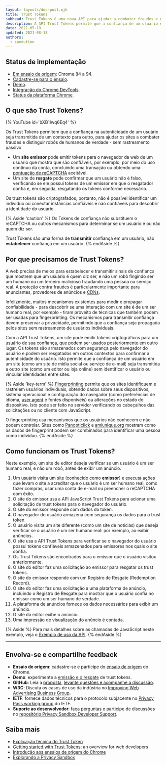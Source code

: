 ```yaml
---
layout: layouts/doc-post.njk
title: Trust Tokens
subhead: Trust Tokens é uma nova API para ajudar a combater fraudes e distinguir robôs de humanos de verdade, sem rastreamento passivo.
description: A API Trust Tokens permite que a confiança de um usuário em um contexto seja transmitida a outro contexto, sem identificar o usuário ou vincular identidades entre os dois contextos. A API permite que uma origem emita tokens criptográficos para um usuário de sua confiança. Os tokens são armazenados pelo navegador do usuário. O navegador pode então usar os tokens em outros contextos para avaliar a autenticidade do usuário.
date: 2021-05-18
updated: 2021-08-18
authors:
  - samdutton
---
```


## Status de implementação

- [Em ensaio de origem](https://web.dev/origin-trials/): Chrome 84 a 94.
- [Cadastre-se para o ensaio](https://developer.chrome.com/origintrials/#/view_trial/2479231594867458049).
- [Demo](https://trust-token-demo.glitch.me/).
- [Integração do Chrome DevTools](https://developers.google.com/web/updates/2021/01/devtools?utm_source=devtools#trust-token).
- [Status da plataforma Chrome](https://www.chromestatus.com/feature/5078049450098688).

## O que são Trust Tokens?

{% YouTube id='bXB1Iwq6Eq4' %}

Os Trust Tokens permitem que a confiança na autenticidade de um usuário seja transmitida de um contexto para outro, para ajudar os sites a combater fraudes e distinguir robôs de humanos de verdade - sem rastreamento passivo.

- Um **site emissor** pode emitir tokens para o navegador da web de um usuário que mostra que são confiáveis, por exemplo, por meio do uso contínuo da conta, concluindo uma transação ou obtendo uma [pontuação de reCAPTCHA](https://developers.google.com/recaptcha) aceitável.
- Um site de **resgate** pode confirmar que um usuário não é falso, verificando se ele possui tokens de um emissor em que o resgatador confia e, em seguida, resgatando os tokens conforme necessário.

Os trust tokens são criptografados, portanto, não é possível identificar um indivíduo ou conectar instâncias confiáveis e não confiáveis para descobrir a identidade do usuário.

{% Aside 'caution' %} Os Tokens de confiança não substituem o reCAPTCHA ou outros mecanismos para determinar se um usuário é ou não quem diz ser.

Trust Tokens são uma forma de **transmitir** confiança em um usuário, não **estabelecer** confiança em um usuário. {% endAside %}

## Por que precisamos de Trust Tokens?

A web precisa de meios para estabelecer e transmitir sinais de confiança que mostrem que um usuário é quem diz ser, e não um robô fingindo ser um humano ou um terceiro malicioso fraudando uma pessoa ou serviço real. A proteção contra fraudes é particularmente importante para anunciantes, provedores de anúncios e [CDNs](https://www.cloudflare.com/en-gb/learning/cdn/what-is-a-cdn/).

Infelizmente, muitos mecanismos existentes para medir e propagar confiabilidade - para descobrir se uma interação com um site é de um ser humano real, por exemplo - tiram proveito de técnicas que também podem ser usadas para fingerprinting. Os mecanismos para transmitir confiança devem preservar a privacidade, permitindo que a confiança seja propagada pelos sites sem rastreamento de usuários individuais.

Com a API Trust Tokens, um site pode emitir tokens criptográficos para um usuário de sua confiança, que podem ser usados posteriormente em outro lugar. Os tokens são armazenados com segurança pelo navegador do usuário e podem ser resgatados em outros contextos para confirmar a autenticidade do usuário. Isto permite que a confiança de um usuário em um site (como um site de mídia social ou serviço de e-mail) seja transmitida a outro site (como um editor ou loja online) sem identificar o usuário ou vincular identidades entre sites.

{% Aside 'key-term' %}  [Fingerprinting](https://w3c.github.io/fingerprinting-guidance/#passive) permite que os sites identifiquem e rastreiem usuários individuais, obtendo dados sobre seus dispositivos, sistema operacional e configuração do navegador (como preferências de idioma, [user agent](https://developer.mozilla.org/docs/Web/API/NavigatorID/userAgent) e fontes disponíveis) ou alterações no estado do dispositivo. Isto pode ser feito no servidor verificando os cabeçalhos das solicitações ou no cliente com JavaScript.

O fingerprinting usa mecanismos que os usuários não conhecem e não podem controlar. Sites como [Panopticlick](https://panopticlick.eff.org/) e [amiunique.org](https://amiunique.org/) mostram como os dados de fingerprint podem ser combinados para identificar uma pessoa como indivíduo. {% endAside %}

## Como funcionam os Trust Tokens?

Neste exemplo, um site de editor deseja verificar se um usuário é um ser humano real, e não um robô, antes de exibir um anúncio.

1. Um usuário visita um site (conhecido como **emissor**) e executa ações que levam o site a acreditar que o usuário é um ser humano real, como fazer compras, usar uma conta de e-mail ou preencher o reCAPTCHA com êxito.
2. O site do emissor usa a API JavaScript Trust Tokens para acionar uma solicitação de trust tokens para o navegador do usuário.
3. O site do emissor responde com dados do token.
4. O navegador do usuário armazena com segurança os dados para o trust token.
5. O usuário visita um site diferente (como um site de notícias) que deseja verificar se o usuário é um ser humano real: por exemplo, ao exibir anúncios.
6. O site usa a API Trust Tokens para verificar se o navegador do usuário possui tokens confiáveis armazenados para emissores nos quais o site confia.
7. Os Trust Tokens são encontrados para o emissor que o usuário visitou anteriormente.
8. O site do editor faz uma solicitação ao emissor para resgatar os trust tokens.
9. O site do emissor responde com um Registro de Resgate (Redemption Record).
10. O site do editor faz uma solicitação a uma plataforma de anúncio, incluindo o Registro de Resgate para mostrar que o usuário confia no emissor como um ser humano de verdade.
11. A plataforma de anúncios fornece os dados necessários para exibir um anúncio.
12. O site do editor exibe o anúncio.
13. Uma impressão de visualização do anúncio é contada.

{% Aside %} Para mais detalhes sobre as chamadas de JavaScript neste exemplo, veja o [Exemplo de uso da API](https://web.dev/trust-tokens/#sample-api-usage). {% endAside %}

---

## Envolva-se e compartilhe feedback

- **Ensaio de origem**: cadastre-se e participe do [ensaio de origem](https://developer.chrome.com/origintrials/#/view_trial/2479231594867458049) do Chrome.
- **Demo**: experimente a [emissão e o resgate](https://trust-token-demo.glitch.me/) de trust tokens.
- **GitHub**: Leia a [proposta](https://github.com/WICG/trust-token-api), [levante questões e acompanhe a discussão](https://github.com/WICG/trust-token-api/issues).
- **W3C**: Discuta os casos de uso da indústria no [Improving Web Advertising Business Group](https://www.w3.org/community/web-adv/participants).
- **IETF**: fornece dados técnicos para o protocolo subjacente no [Privacy Pass working group](https://datatracker.ietf.org/wg/privacypass/about/) do IETF.
- **Suporte ao desenvolvedor**: faça perguntas e participe de discussões no [repositório Privacy Sandbox Developer Support](https://github.com/GoogleChromeLabs/privacy-sandbox-dev-support).

## Saiba mais

- [Explicação técnica do Trust Token](https://github.com/dvorak42/trust-token-api)
- [Getting started with Trust Tokens](https://web.dev/trust-tokens/): an overview for web developers
- [Introdução aos ensaios de origem do Chrome](https://web.dev/origin-trials)
- [Explorando a Privacy Sandbox](https://web.dev/digging-into-the-privacy-sandbox)
